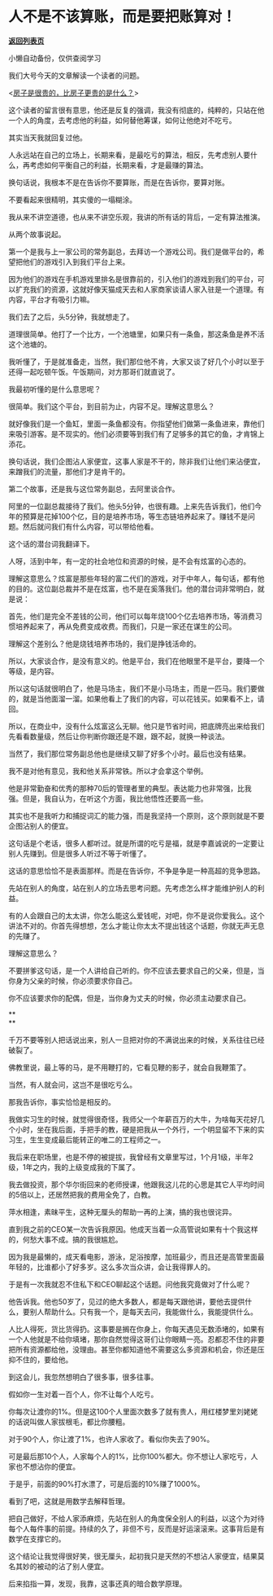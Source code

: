 # 人不是不该算账，而是要把账算对！

[**返回列表页**](/gzh/记忆承载3)

小懒自动备份，仅供查阅学习

我们大号今天的文章解读一个读者的问题。

<[房子是很贵的，比房子更贵的是什么？](https://mp.weixin.qq.com/s?__biz=MzU0MjYwNDU2Mw==&mid=2247487647&idx=2&sn=36ad2d78d9d06719efc04c26c0330b9d&chksm=fb197ce3cc6ef5f5493835baa9ca7a159eb2716b17c9da1cb9cb6c05ea875d74a1613ed0260a&token=1611791581&lang=zh_CN&scene=21#wechat_redirect)>

  

这个读者的留言很有意思，他还是反复的强调，我没有彻底的，纯粹的，只站在他一个人的角度，去考虑他的利益，如何替他筹谋，如何让他绝对不吃亏。

  

其实当天我就回复过他。  

  

人永远站在自己的立场上，长期来看，是最吃亏的算法，相反，先考虑别人要什么，再考虑如何平衡自己的利益，长期来看，才是最赚的算法。  

  

换句话说，我根本不是在告诉你不要算账，而是在告诉你，要算对账。

  

不要看起来很精明，其实傻的一塌糊涂。

  

我从来不讲空道德，也从来不讲空乐观，我讲的所有话的背后，一定有算法推演。

  

从两个故事说起。  

  

第一个是我与上一家公司的常务副总，去拜访一个游戏公司。我们是做平台的，希望把他们的游戏引入到我们平台上来。

  

因为他们的游戏在手机游戏里排名是很靠前的，引入他们的游戏到我们的平台，可以扩充我们的资源，这就好像天猫成天去和人家商家谈请人家入驻是一个道理。有内容，平台才有吸引力嘛。

  

我们去了之后，头5分钟，我就想走了。

  

道理很简单。他打了一个比方，一个池塘里，如果只有一条鱼，那这条鱼是养不活这个池塘的。

  

我听懂了，于是就准备走，当然，我们那位他不肯，大家又谈了好几个小时以至于还得一起吃顿午饭。午饭期间，对方那哥们就直说了。

  

我最初听懂的是什么意思呢？

  

很简单。我们这个平台，到目前为止，内容不足。理解这意思么？

  

就好像我们是一个鱼缸，里面一条鱼都没有。你指望他们做第一条鱼进来，靠他们来吸引游客。是不现实的。他们必须要等到我们有了足够多的其它的鱼，才肯锦上添花。

  

换句话说，我们企图沾人家便宜，这事人家是不干的，除非我们让他们来沾便宜，来蹭我们的流量，那他们才是肯干的。

  

第二个故事，还是我与这位常务副总，去阿里谈合作。

  

阿里的一位副总裁接待了我们。他头5分钟，也很有趣。上来先告诉我们，他们今年的预算是花掉100个亿，目的是培养市场，等生态链培养起来了。赚钱不是问题。然后就问我们有什么内容，可以带给他看。

  

这个话的潜台词我翻译下。

  

人呀，活到中年，有一定的社会地位和资源的时候，是不会有炫富的心态的。

  

理解这意思么？炫富是那些年轻的富二代们的游戏，对于中年人，每句话，都有他的目的。这位副总裁并不是在炫富，也不是在奚落我们。他的潜台词非常明白，就是说：

  

首先，他们是完全不差钱的公司，他们可以每年烧100个亿去培养市场，等消费习惯培养起来了，再从免费变成收费。而我们，只是一家还在谋生的公司。

  

理解这个差别么？他是烧钱培养市场的，我们是挣钱活命的。

  

所以，大家谈合作，是没有意义的。他是平台，我们在他眼里不是平台，要降一个等级，是内容。

  

所以这句话就很明白了，他是马场主，我们不是小马场主，而是一匹马。我们要做的，就是当他面溜一溜。如果他看上了我们的内容，可以花钱买。如果看不上，请回。

  

所以，在商业中，没有什么炫富这么无聊。他只是节省时间，把底牌亮出来给我们先看看数量级，然后让你判断你跟还是不跟，跟不起，就换一种谈法。

  

当然了，我们那位常务副总他也是继续又聊了好多个小时。最后也没有结果。

  

我不是对他有意见，我和他关系非常铁。所以才会拿这个举例。

  

他是非常勤奋和优秀的那种70后的管理者里的典型。表达能力也非常强，比我强。但是，我自认为，在听这个方面，我比他悟性还要高一些。

  

其实也不是我听力和捕捉词汇的能力强，而是我坚持一个原则，这个原则就是不要企图沾别人的便宜。

  

这句话是个老话，很多人都听过。就是所谓的吃亏是福，就是李嘉诚说的一定要让别人先赚到。但是很多人听过不等于听懂了。

  

这话的意思恰恰不是表面那样。而是在告诉你，不争是争是一种高超的竞争思路。

  

先站在别人的角度，站在别人的立场去思考问题。先考虑怎么样才能维护别人的利益。  

  

有的人会跟自己的太太讲，你怎么能这么爱钱呢，对吧，你不是说你爱我么。这个讲法不对的。你首先得想想，怎么才能让你太太不提出钱这个话题，你就无声无息的先赚了。

  

理解这意思么？

  

不要拼爹这句话，是一个人讲给自己听的。你不应该去要求自己的父亲，但是，当你身为父亲的时候，你必须要求你自己。

  

你不应该要求你的配偶，但是，当你身为丈夫的时候，你必须主动要求自己。

 **  
**

千万不要等别人把话说出来，别人一旦把对你的不满说出来的时候，关系往往已经破裂了。

  

佛教里说，最上等的马，是不用鞭打的，它看见鞭的影子，就会自我鞭策了。

  

当然，有人就会问，这岂不是很吃亏么。

  

那我告诉你，事实恰恰是相反的。

  

我做实习生的时候，就觉得很奇怪，我师父一个年薪百万的大牛，为啥每天花好几个小时，坐在我后面，手把手的教，硬是把我从一个外行，一个明显留不下来的实习生，生生变成最后能转正的唯二的工程师之一。

  

我后来在职场里，也是不停的被提拔，我曾经有文章里写过，1个月1级，半年2级，1年之内，我的上级变成我的下属了。

  

我去做投资，那个华尔街回来的老师授课，他跟我这儿花的心思是其它人平均时间的5倍以上，还居然把我的费用全免了，白教。

  

萍水相逢，素昧平生，这种无厘头的帮助一再的上演，搞的我也很诧异。

  

直到我之前的CEO某一次告诉我原因。他成天当着一众高管说如果有十个我这样的，何愁大事不成。搞的我很尴尬。

  

因为我是最懒的，成天看电影，游泳，足浴按摩，加班最少，而且还是高管里面最年轻的，比谁都小了好多岁。这么多次当众讲，会让我得罪人的。

  

于是有一次我就忍不住私下和CEO聊起这个话题。问他我究竟做对了什么呢？

  

他告诉我。他也50岁了，见过的绝大多数人，都是每天跟他讲，要他去提供什么，要别人帮助什么。只有我一个，是每天去问，我能做什么，我能提供什么。

  

人比人得死，货比货得扔。这事要是搁在你身上，你每天遇见无数添堵的，如果有一个人他就是不给你填堵，那你自然觉得这哥们让你眼睛一亮。忍都忍不住的非要把所有资源都给他，没理由。甚至你都知道他不需要这么多资源和机会，你还是压抑不住的，要给他。

  

到这会儿，我忽然想明白了很多事，很多往事。

  

假如你一生对着一百个人，你不让每个人吃亏。

  

你每次让渡你的1%。但是这100个人里面次数多了就有贵人，用红楼梦里刘姥姥的话说叫做人家拔根毛，都比你腰粗。

  

对于90个人，你让渡了1%，也许人家收了。看似你失去了90%。

  

可是最后那10个人，人家每个人的1%，比你100%都大。你不想让人家吃亏，人家也不想沾你的便宜。

  

于是乎，前面的90%打水漂了，可是后面的10%赚了1000%。  

  

看到了吧，这就是用数学去解释哲理。

  

把自己做好，不给人家添麻烦，先站在别人的角度保全别人的利益，以这个为对待每个人每件事的前提。持续的久了，非但不亏，反而是好运滚滚来。这事背后是有数学在支撑它的。

  

这个结论让我觉得很好笑，很无厘头，起初我只是天然的不想沾人家便宜，结果莫名其妙的被动的沾了别人便宜。

  

后来掐指一算，发现，我靠，这事还真的暗合数学原理。

